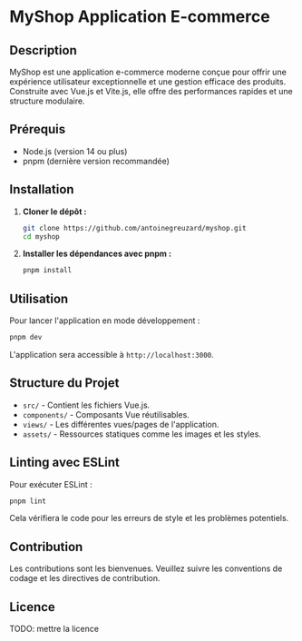 # MyShop Application E-commerce

## Description

MyShop est une application e-commerce moderne conçue pour offrir une expérience utilisateur exceptionnelle et une
gestion efficace des produits. Construite avec Vue.js et Vite.js, elle offre des performances rapides et une structure
modulaire.

## Prérequis

- Node.js (version 14 ou plus)
- pnpm (dernière version recommandée)

## Installation

1. **Cloner le dépôt :**
   ```bash
   git clone https://github.com/antoinegreuzard/myshop.git
   cd myshop
   ```

2. **Installer les dépendances avec pnpm :**
   ```bash
   pnpm install
   ```

## Utilisation

Pour lancer l'application en mode développement :

```bash
pnpm dev
```

L'application sera accessible à `http://localhost:3000`.

## Structure du Projet

- `src/` - Contient les fichiers Vue.js.
- `components/` - Composants Vue réutilisables.
- `views/` - Les différentes vues/pages de l'application.
- `assets/` - Ressources statiques comme les images et les styles.

## Linting avec ESLint

Pour exécuter ESLint :

```bash
pnpm lint
```

Cela vérifiera le code pour les erreurs de style et les problèmes potentiels.

## Contribution

Les contributions sont les bienvenues. Veuillez suivre les conventions de codage et les directives de contribution.

## Licence

TODO: mettre la licence
